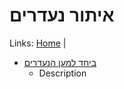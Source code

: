 # איתור נעדרים

Links: [Home](home.md) |

- [ביחד למען הנעדרים](<https://needarim.org.il/>)
  - Description
